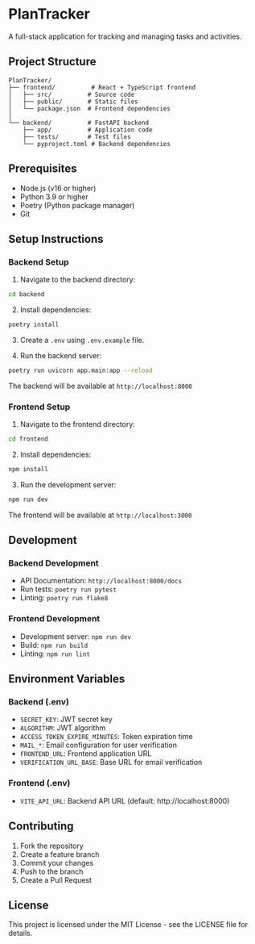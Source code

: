  # PlanTracker

A full-stack application for tracking and managing tasks and activities.

## Project Structure

```
PlanTracker/
├── frontend/          # React + TypeScript frontend
│   ├── src/          # Source code
│   ├── public/       # Static files
│   └── package.json  # Frontend dependencies
│
└── backend/          # FastAPI backend
    ├── app/          # Application code
    ├── tests/        # Test files
    └── pyproject.toml # Backend dependencies
```

## Prerequisites

- Node.js (v16 or higher)
- Python 3.9 or higher
- Poetry (Python package manager)
- Git

## Setup Instructions

### Backend Setup

1. Navigate to the backend directory:
```bash
cd backend
```

2. Install dependencies:
```bash
poetry install
```

3. Create a `.env` using `.env.example` file.

4. Run the backend server:
```bash
poetry run uvicorn app.main:app --reload
```

The backend will be available at `http://localhost:8000`

### Frontend Setup

1. Navigate to the frontend directory:
```bash
cd frontend
```

2. Install dependencies:
```bash
npm install
```

3. Run the development server:
```bash
npm run dev
```

The frontend will be available at `http://localhost:3000`

## Development

### Backend Development

- API Documentation: `http://localhost:8000/docs`
- Run tests: `poetry run pytest`
- Linting: `poetry run flake8`

### Frontend Development

- Development server: `npm run dev`
- Build: `npm run build`
- Linting: `npm run lint`

## Environment Variables

### Backend (.env)
- `SECRET_KEY`: JWT secret key
- `ALGORITHM`: JWT algorithm
- `ACCESS_TOKEN_EXPIRE_MINUTES`: Token expiration time
- `MAIL_*`: Email configuration for user verification
- `FRONTEND_URL`: Frontend application URL
- `VERIFICATION_URL_BASE`: Base URL for email verification

### Frontend (.env)
- `VITE_API_URL`: Backend API URL (default: http://localhost:8000)

## Contributing

1. Fork the repository
2. Create a feature branch
3. Commit your changes
4. Push to the branch
5. Create a Pull Request

## License

This project is licensed under the MIT License - see the LICENSE file for details.